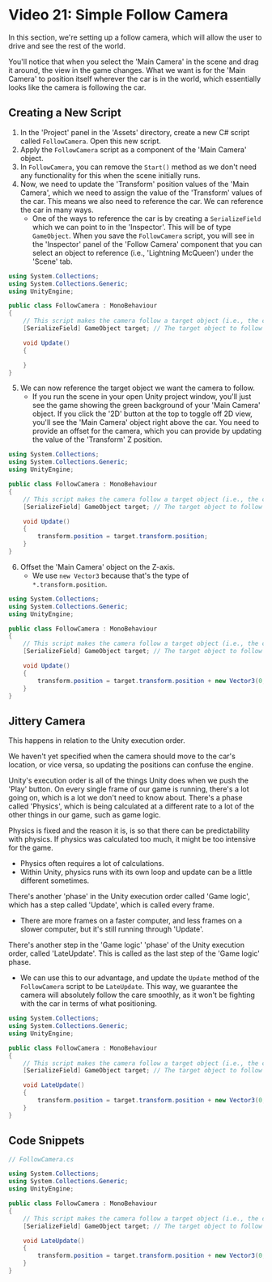 # Video 21: Simple Follow Camera

In this section, we're setting up a follow camera, which will allow the user to drive and see the rest of the world.

You'll notice that when you select the 'Main Camera' in the scene and drag it around, the view in the game changes. What we want is for the 'Main Camera' to position itself wherever the car is in the world, which essentially looks like the camera is following the car.

## Creating a New Script

1. In the 'Project' panel in the 'Assets' directory, create a new C# script called `FollowCamera`. Open this new script.
2. Apply the `FollowCamera` script as a component of the 'Main Camera' object.
3. In `FollowCamera`, you can remove the `Start()` method as we don't need any functionality for this when the scene initially runs.
4. Now, we need to update the 'Transform' position values of the 'Main Camera', which we need to assign the value of the 'Transform' values of the car. This means we also need to reference the car. We can reference the car in many ways.
   - One of the ways to reference the car is by creating a `SerializeField` which we can point to in the 'Inspector'. This will be of type `GameObject`. When you save the `FollowCamera` script, you will see in the 'Inspector' panel of the 'Follow Camera' component that you can select an object to reference (i.e., 'Lightning McQueen') under the 'Scene' tab.

```c#
using System.Collections;
using System.Collections.Generic;
using UnityEngine;

public class FollowCamera : MonoBehaviour
{
    // This script makes the camera follow a target object (i.e., the car)
    [SerializeField] GameObject target; // The target object to follow

    void Update()
    {

    }
}
```

5. We can now reference the target object we want the camera to follow.
   - If you run the scene in your open Unity project window, you'll just see the game showing the green background of your 'Main Camera' object. If you click the '2D' button at the top to toggle off 2D view, you'll see the 'Main Camera' object right above the car. You need to provide an offset for the camera, which you can provide by updating the value of the 'Transform' Z position.

```c#
using System.Collections;
using System.Collections.Generic;
using UnityEngine;

public class FollowCamera : MonoBehaviour
{
    // This script makes the camera follow a target object (i.e., the car)
    [SerializeField] GameObject target; // The target object to follow

    void Update()
    {
        transform.position = target.transform.position;
    }
}
```

6. Offset the 'Main Camera' object on the Z-axis.
   - We use `new Vector3` because that's the type of `*.transform.position`.

```c#
using System.Collections;
using System.Collections.Generic;
using UnityEngine;

public class FollowCamera : MonoBehaviour
{
    // This script makes the camera follow a target object (i.e., the car)
    [SerializeField] GameObject target; // The target object to follow

    void Update()
    {
        transform.position = target.transform.position + new Vector3(0, 0, -10);
    }
}
```

## Jittery Camera

This happens in relation to the Unity execution order.

We haven't yet specified when the camera should move to the car's location, or vice versa, so updating the positions can confuse the engine.

Unity's execution order is all of the things Unity does when we push the 'Play' button. On every single frame of our game is running, there's a lot going on, which is a lot we don't need to know about. There's a phase called 'Physics', which is being calculated at a different rate to a lot of the other things in our game, such as game logic.

Physics is fixed and the reason it is, is so that there can be predictability with physics. If physics was calculated too much, it might be too intensive for the game.

- Physics often requires a lot of calculations.
- Within Unity, physics runs with its own loop and update can be a little different sometimes.

There's another 'phase' in the Unity execution order called 'Game logic', which has a step called 'Update', which is called every frame.

- There are more frames on a faster computer, and less frames on a slower computer, but it's still running through 'Update'.

There's another step in the 'Game logic' 'phase' of the Unity execution order, called 'LateUpdate'. This is called as the last step of the 'Game logic' phase.

- We can use this to our advantage, and update the `Update` method of the `FollowCamera` script to be `LateUpdate`. This way, we guarantee the camera will absolutely follow the care smoothly, as it won't be fighting with the car in terms of what positioning.

```c#
using System.Collections;
using System.Collections.Generic;
using UnityEngine;

public class FollowCamera : MonoBehaviour
{
    // This script makes the camera follow a target object (i.e., the car)
    [SerializeField] GameObject target; // The target object to follow

    void LateUpdate()
    {
        transform.position = target.transform.position + new Vector3(0, 0, -10);
    }
}
```

## Code Snippets

```c#
// FollowCamera.cs

using System.Collections;
using System.Collections.Generic;
using UnityEngine;

public class FollowCamera : MonoBehaviour
{
    // This script makes the camera follow a target object (i.e., the car)
    [SerializeField] GameObject target; // The target object to follow

    void LateUpdate()
    {
        transform.position = target.transform.position + new Vector3(0, 0, -10);
    }
}
```
